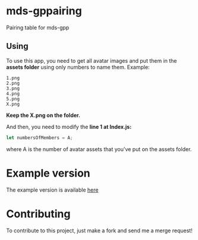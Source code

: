 # mds-gppairing
Pairing table for mds-gpp


## Using

To use this app, you need to get all avatar images and put them in the <b>assets folder</b> using only numbers to name them.
Example:
```
1.png
2.png
3.png
4.png
5.png
X.png
```
<b>Keep the X.png on the folder.</b>

And then, you need to modify the <b>line 1 at Index.js:</b>

```Javascript
let numbersOfMembers = A;
```
where A is the number of avatar assets that you've put on the assets folder.


# Example version

The example version is available [here](https://lucasssm.github.io/mds-gppairing/)


# Contributing
To contribute to this project, just make a fork and send me a merge request!

